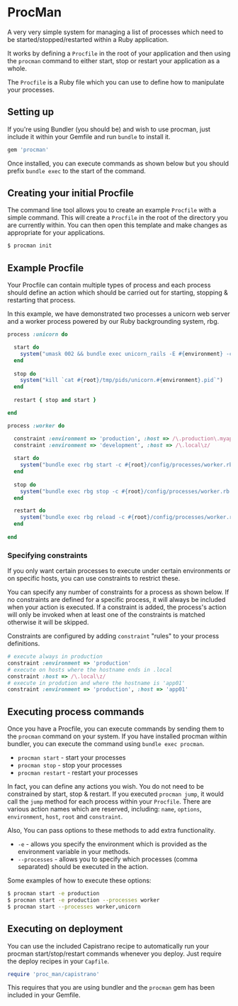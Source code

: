 # ProcMan

A very very simple system for managing a list of processes which
need to be started/stopped/restarted within a Ruby application.

It works by defining a `Procfile` in the root of your application
and then using the `procman` command to either start, stop or restart
your application as a whole.

The `Procfile` is a Ruby file which you can use to define how to manipulate
your processes.

## Setting up

If you're using Bundler (you should be) and wish to use procman, just include it within
your Gemfile and run `bundle` to install it. 

```ruby
gem 'procman'
```

Once installed, you can execute commands as shown below but you should prefix `bundle exec`
to the start of the command.

## Creating your initial Procfile

The command line tool allows you to create an example `Procfile` with a simple command. This
will create a `Procfile` in the root of the directory you are currently within. You can then
open this template and make changes as appropriate for your applications.

```bash
$ procman init
```

## Example Procfile

Your Procfile can contain multiple types of process and each process should define
an action which should be carried out for starting, stopping & restarting that process.

In this example, we have demonstrated two processes a unicorn web server and a worker process
powered by our Ruby backgrounding system, rbg.

```ruby
process :unicorn do

  start do
    system("umask 002 && bundle exec unicorn_rails -E #{environment} -c #{root}/config/unicorn.rb -D")
  end
  
  stop do
    system("kill `cat #{root}/tmp/pids/unicorn.#{environment}.pid`")
  end
  
  restart { stop and start }

end

process :worker do

  constraint :environment => 'production', :host => /\.production\.myapp\z/
  constraint :environment => 'development', :host => /\.local\z/
  
  start do
    system("bundle exec rbg start -c #{root}/config/processes/worker.rb -E #{environment}")
  end
  
  stop do
    system("bundle exec rbg stop -c #{root}/config/processes/worker.rb -E #{environment}")
  end

  restart do
    system("bundle exec rbg reload -c #{root}/config/processes/worker.rb -E #{environment}")
  end
  
end
```

### Specifying constraints

If you only want certain processes to execute under certain environments or on specific hosts,
you can use constraints to restrict these.

You can specify any number of constraints for a process as shown below. If no constraints are defined
for a specific process, it will always be included when your action is executed. If a constraint is
added, the process's action will only be invoked when at least one of the constraints is matched otherwise
it will be skipped.

Constraints are configured by adding `constraint` "rules" to your process definitions. 

```ruby
# execute always in production
constraint :environment => 'production'
# execute on hosts where the hostname ends in .local
constraint :host => /\.local\z/
# execute in prodution and where the hostname is 'app01'
constraint :environment => 'production', :host => 'app01'
```

## Executing process commands

Once you have a Procfile, you can execute commands by sending them to the `procman`
command on your system. If you have installed procman within bundler, you can execute
the command using `bundle exec procman`.

* `procman start` - start your processes
* `procman stop` - stop your processes
* `procman restart` - restart your processes

In fact, you can define any actions you wish. You do not need to be constrained by start,
stop & restart. If you executed `procman jump`, it would call the `jump` method for each
process within your `Procfile`. There are various action names which are reserved, including:
`name`, `options`, `environment`, `host`, `root` and `constraint`.

Also, You can pass options to these methods to add extra functionality.

* `-e` - allows you specify the environment which is provided as the environment variable in your methods.
* `--processes` - allows you to specify which processes (comma separated) should be executed in the action.

Some examples of how to execute these options:

```bash
$ procman start -e production
$ procman start -e production --processes worker
$ procman start --processes worker,unicorn
```

## Executing on deployment

You can use the included Capistrano recipe to automatically run your procman start/stop/restart
commands whenever you deploy. Just require the deploy recipes in your `Capfile`.

```ruby
require 'proc_man/capistrano'
```

This requires that you are using bundler and the `procman` gem has been included in your Gemfile.
